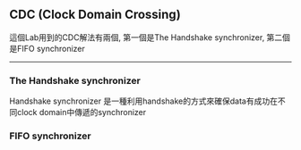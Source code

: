 ## CDC (Clock Domain Crossing)
這個Lab用到的CDC解法有兩個, 第一個是The Handshake synchronizer, 第二個是FIFO synchronizer

---

### The Handshake synchronizer
Handshake synchronizer 是一種利用handshake的方式來確保data有成功在不同clock domain中傳遞的synchronizer

### FIFO synchronizer
